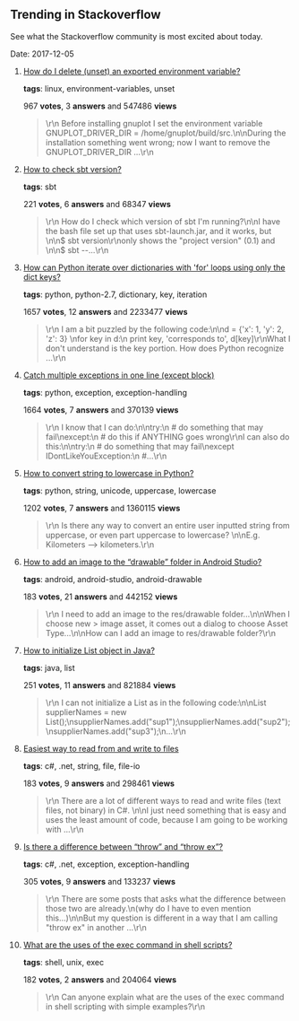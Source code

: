 ## Trending in Stackoverflow

See what the Stackoverflow community is most excited about today.

Date: 2017-12-05


1. [How do I delete (unset) an exported environment variable?](https://stackoverflow.com/questions/6877727/how-do-i-delete-unset-an-exported-environment-variable)

    **tags**: linux, environment-variables, unset
            
    967 **votes**, 3 **answers** and 547486 **views**

    > \r\n            Before installing gnuplot I set the environment variable GNUPLOT_DRIVER_DIR = /home/gnuplot/build/src.\n\nDuring the installation something went wrong; now I want to remove the GNUPLOT_DRIVER_DIR ...\r\n        

    
2. [How to check sbt version?](https://stackoverflow.com/questions/8461013/how-to-check-sbt-version)

    **tags**: sbt
            
    221 **votes**, 6 **answers** and 68347 **views**

    > \r\n            How do I check which version of sbt I'm running?\n\nI have the bash file set up that uses sbt-launch.jar, and it works, but    \n\n$ sbt version\r\nonly shows the "project version" (0.1) and   \n\n$ sbt --...\r\n        

    
3. [How can Python iterate over dictionaries with 'for' loops using only the dict keys?](https://stackoverflow.com/questions/3294889/how-can-python-iterate-over-dictionaries-with-for-loops-using-only-the-dict-ke)

    **tags**: python, python-2.7, dictionary, key, iteration
            
    1657 **votes**, 12 **answers** and 2233477 **views**

    > \r\n            I am a bit puzzled by the following code:\n\nd = {'x': 1, 'y': 2, 'z': 3} \nfor key in d:\n    print key, 'corresponds to', d[key]\r\nWhat I don't understand is the key portion. How does Python recognize ...\r\n        

    
4. [Catch multiple exceptions in one line (except block)](https://stackoverflow.com/questions/6470428/catch-multiple-exceptions-in-one-line-except-block)

    **tags**: python, exception, exception-handling
            
    1664 **votes**, 7 **answers** and 370139 **views**

    > \r\n            I know that I can do:\n\ntry:\n    # do something that may fail\nexcept:\n    # do this if ANYTHING goes wrong\r\nI can also do this:\n\ntry:\n    # do something that may fail\nexcept IDontLikeYouException:\n    #...\r\n        

    
5. [How to convert string to lowercase in Python?](https://stackoverflow.com/questions/6797984/how-to-convert-string-to-lowercase-in-python)

    **tags**: python, string, unicode, uppercase, lowercase
            
    1202 **votes**, 7 **answers** and 1360115 **views**

    > \r\n            Is there any way to convert an entire user inputted string from uppercase, or even part uppercase to lowercase? \n\nE.g. Kilometers --> kilometers.\r\n        

    
6. [How to add an image to the “drawable” folder in Android Studio?](https://stackoverflow.com/questions/29047902/how-to-add-an-image-to-the-drawable-folder-in-android-studio)

    **tags**: android, android-studio, android-drawable
            
    183 **votes**, 21 **answers** and 442152 **views**

    > \r\n            I need to add an image to the res/drawable folder...\n\nWhen I choose new > image asset, it comes out a dialog to choose Asset Type...\n\nHow can I add an image to res/drawable folder?\r\n        

    
7. [How to initialize List<String> object in Java?](https://stackoverflow.com/questions/13395114/how-to-initialize-liststring-object-in-java)

    **tags**: java, list
            
    251 **votes**, 11 **answers** and 821884 **views**

    > \r\n            I can not initialize a List as in the following code:\n\nList<String> supplierNames = new List<String>();\nsupplierNames.add("sup1");\nsupplierNames.add("sup2");\nsupplierNames.add("sup3");\n...\r\n        

    
8. [Easiest way to read from and write to files](https://stackoverflow.com/questions/7569904/easiest-way-to-read-from-and-write-to-files)

    **tags**: c#, .net, string, file, file-io
            
    183 **votes**, 9 **answers** and 298461 **views**

    > \r\n            There are a lot of different ways to read and write files (text files, not binary) in C#. \n\nI just need something that is easy and uses the least amount of code, because I am going to be working with ...\r\n        

    
9. [Is there a difference between “throw” and “throw ex”?](https://stackoverflow.com/questions/730250/is-there-a-difference-between-throw-and-throw-ex)

    **tags**: c#, .net, exception, exception-handling
            
    305 **votes**, 9 **answers** and 133237 **views**

    > \r\n            There are some posts that asks what the difference between those two are already.\n(why do I have to even mention this...)\n\nBut my question is different in a way that I am calling "throw ex" in another ...\r\n        

    
10. [What are the uses of the exec command in shell scripts?](https://stackoverflow.com/questions/18351198/what-are-the-uses-of-the-exec-command-in-shell-scripts)

    **tags**: shell, unix, exec
            
    182 **votes**, 2 **answers** and 204064 **views**

    > \r\n            Can anyone explain what are the uses of the exec command in shell scripting with simple examples?\r\n        

    
